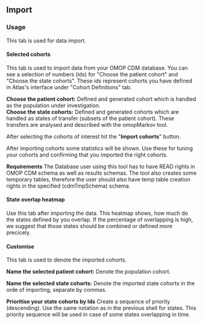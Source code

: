 
## Import
### Usage

This tab is used for data import.

#### Selected cohorts

This tab is used to import data from your OMOP CDM database. You can see a selection of numbers (ids) for "Choose the patient cohort" and "Choose the state cohorts". These ids represent cohorts you have defined in Atlas's interface under "Cohort Definitions" tab.

**Choose the patient cohort:** Defined and generated cohort which is handled as the population under investigation.  
**Choose the state cohorts:** Defined and generated cohorts which are handled as states of transfer (subsets of the patient cohort). These transfers are analysed and described with the omopMarkov tool.

After selecting the cohorts of interest hit the "**Import cohorts**" button.

After importing cohorts some statistics will be shown. Use these for tuning your cohorts and confirming that you imported the right cohorts.

**Requirements**
The Database user using this tool has to have READ rights in OMOP CDM schema as well as results schemas. The tool also creates some temporary tables, therefore the user should also have temp table creation rights in the specified (cdmTmpSchema) schema. 

#### State overlap heatmap

 Use this tab after importing the data. This heatmap shows, how much do the states defined by you overlap. If the percentage of overlapping is high, we suggest that those states should be combined or defined more precicely.  

#### Customise

This tab is used to denote the imported cohorts.

**Name the selected patient cohort:** Denote the population cohort.

**Name the selected state cohorts:** Denote the imported state cohorts in the orde of importing, separate by commas.

**Prioritise your state cohorts by Ids** Create a sequence of priority (descending). Use the same notation as in the previous shell for states. This priority sequence will be used in case of some states overlapping in time.
